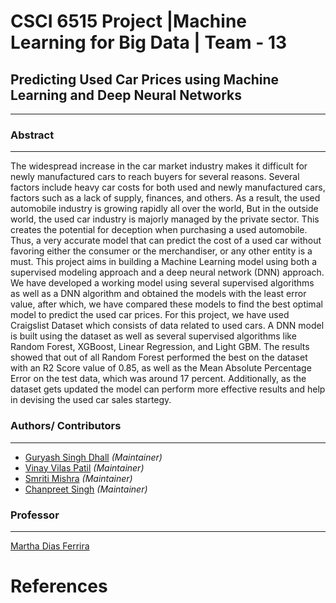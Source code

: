 # CSCI 6515 Project |Machine Learning for Big Data | Team - 13

## Predicting Used Car Prices using Machine Learning and Deep Neural Networks
---
### Abstract
---
The widespread increase in the car market industry makes it difficult for newly manufactured cars to reach buyers for several reasons. Several factors include heavy car costs for both used and newly manufactured cars, factors such as a lack of supply, finances, and others. As a result, the used automobile industry is growing rapidly all over the world, But in the outside world, the used car industry is majorly managed by the private sector. This creates the potential for deception when purchasing a used automobile. Thus, a very accurate model that can predict the cost of a used car without favoring either the consumer or the merchandiser, or any other entity is a must. This project aims in building a Machine Learning model using both a supervised modeling approach and a deep neural network (DNN) approach. We have developed a working model using several supervised algorithms as well as a DNN algorithm and obtained the models with the least error value, after which, we have compared these models to find the best optimal model to predict the used car prices. For this project, we have used Craigslist Dataset which consists of data related to used cars. A DNN model is built using the dataset as well as several supervised algorithms like Random Forest, XGBoost, Linear Regression, and Light GBM. The results showed that out of all Random Forest performed the best on the dataset with an R2 Score value of 0.85, as well as the Mean Absolute Percentage Error on the test data, which was around 17 percent. Additionally, as the dataset gets updated the model can perform more effective results and help in devising the used car sales startegy.
### Authors/ Contributors

---
- [Guryash Singh Dhall](guryash.dhall@dal.ca) _(Maintainer)_
- [Vinay Vilas Patil](vinay.patil@dal.ca)  _(Maintainer)_
- [Smriti Mishra](sm689498@dal.ca)  _(Maintainer)_
- [Chanpreet Singh](c.singh@dal.ca)  _(Maintainer)_


### Professor

---
[Martha Dias Ferrira ](dais.martha@dal.ca)



# References

